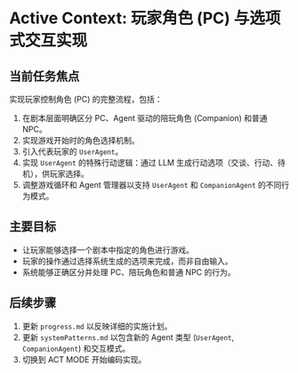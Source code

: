 # Active Context: 玩家角色 (PC) 与选项式交互实现

## 当前任务焦点

实现玩家控制角色 (PC) 的完整流程，包括：
1.  在剧本层面明确区分 PC、Agent 驱动的陪玩角色 (Companion) 和普通 NPC。
2.  实现游戏开始时的角色选择机制。
3.  引入代表玩家的 `UserAgent`。
4.  实现 `UserAgent` 的特殊行动逻辑：通过 LLM 生成行动选项（交谈、行动、待机），供玩家选择。
5.  调整游戏循环和 Agent 管理器以支持 `UserAgent` 和 `CompanionAgent` 的不同行为模式。

## 主要目标

*   让玩家能够选择一个剧本中指定的角色进行游戏。
*   玩家的操作通过选择系统生成的选项来完成，而非自由输入。
*   系统能够正确区分并处理 PC、陪玩角色和普通 NPC 的行为。

## 后续步骤

1.  更新 `progress.md` 以反映详细的实施计划。
2.  更新 `systemPatterns.md` 以包含新的 Agent 类型 (`UserAgent`, `CompanionAgent`) 和交互模式。
3.  切换到 ACT MODE 开始编码实现。
